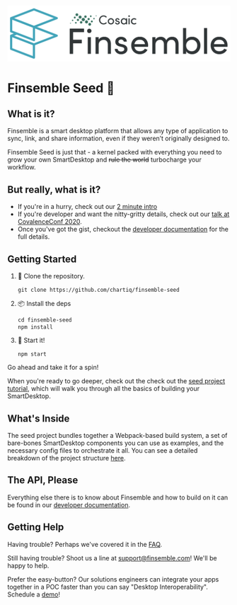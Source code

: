 [![Finsemble SmartDesktop](./assets/img/Finsemble_Logo_Dark.svg)](https://documentation.chartiq.com/finsemble/)

# Finsemble Seed 🌱

## What is it?

Finsemble is a smart desktop platform that allows any type of application
to sync, link, and share information, even if they weren’t originally
designed to.

Finsemble Seed is just that - a kernel packed with everything you need to grow
your own SmartDesktop and <del>rule the world</del> turbocharge your workflow.

## But really, what is it?

- If you're in a hurry, check out our [2 minute intro](https://www.youtube.com/watch?v=Y_CL7nrowL8)
- If you're developer and want the nitty-gritty details, check out our [talk at CovalenceConf 2020](https://www.youtube.com/watch?v=3dNzaNN3unA&t=377s).
- Once you've got the gist, checkout the
  [developer documentation](https://documentation.chartiq.com/finsemble/)
  for the full details.

## Getting Started

1. 📡 Clone the repository.
   ```
   git clone https://github.com/chartiq/finsemble-seed
   ```
2. 📦 Install the deps
   ```
   cd finsemble-seed
   npm install
   ```
3. 🚀 Start it!
   ```
   npm start
   ```

Go ahead and take it for a spin!

When you're ready to go deeper, check out
the check out the
[seed project tutorial](https://www.chartiq.com/tutorials/?slug=finsemble),
which will walk you through all the basics of building your SmartDesktop.

## What's Inside

The seed project bundles together a Webpack-based build system,
a set of bare-bones SmartDesktop components you can use as
examples, and the necessary config files to orchestrate it all.
You can see a detailed breakdown of the project structure
[here](./ProjectStructure.md).

## The API, Please

Everything else there is to know about Finsemble and how to build on it can be
found in our
[developer documentation](https://documentation.chartiq.com/finsemble).

## Getting Help

Having trouble? Perhaps we've covered it in the [FAQ](https://documentation.chartiq.com/finsemble/tutorial-FAQ.html).

Still having trouble? Shoot us a line at support@finsemble.com! We'll be happy
to help.

Prefer the easy-button? Our solutions engineers can integrate your apps together
in a POC faster than you can say "Desktop Interoperability". Schedule a [demo](https://cosaic.io/contact)!
